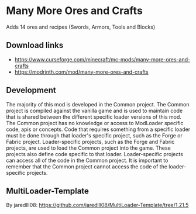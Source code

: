 # Many More Ores and Crafts

Adds 14 ores and recipes (Swords, Armors, Tools and Blocks)

## Download links

- https://www.curseforge.com/minecraft/mc-mods/many-more-ores-and-crafts
- https://modrinth.com/mod/many-more-ores-and-crafts

## Development
The majority of this mod is developed in the Common project. The Common project is compiled against the vanilla game and is used to maintain code that is shared between the different specific loader versions of this mod. The Common project has no knowledge or access to ModLoader specific code, apis or concepts. Code that requires something from a specific loader must be done through that loader's specific project, such as the Forge or Fabric project.
Loader-specific projects, such as the Forge and Fabric projects, are used to load the Common project into the game. These projects also define code specific to that loader. Loader-specific projects can access all of the code in the Common project. It is important to remember that the Common project cannot access the code of the loader-specific projects.

## MultiLoader-Template
By jaredlll08: https://github.com/jaredlll08/MultiLoader-Template/tree/1.21.5
